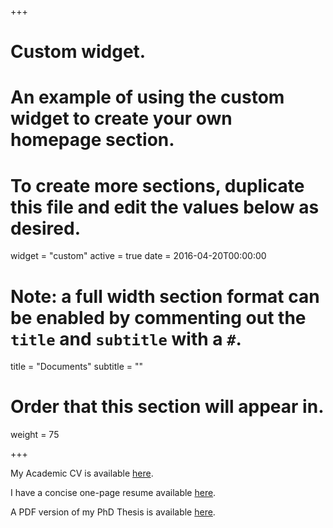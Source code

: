 +++
# Custom widget.
# An example of using the custom widget to create your own homepage section.
# To create more sections, duplicate this file and edit the values below as desired.
widget = "custom"
active = true
date = 2016-04-20T00:00:00

# Note: a full width section format can be enabled by commenting out the `title` and `subtitle` with a `#`.
title = "Documents"
subtitle = ""

# Order that this section will appear in.
weight = 75

+++

My Academic CV is available [here](https://kurt-taylor.netlify.app/docs/Kurt_CV.pdf).

I have a concise one-page resume available [here](https://kurt-taylor.netlify.app/docs/k-taylor-1-page.pdf).

A PDF version of my PhD Thesis is available [here](https://kurt-taylor.netlify.app/docs/Kurt_thesis.pdf).
